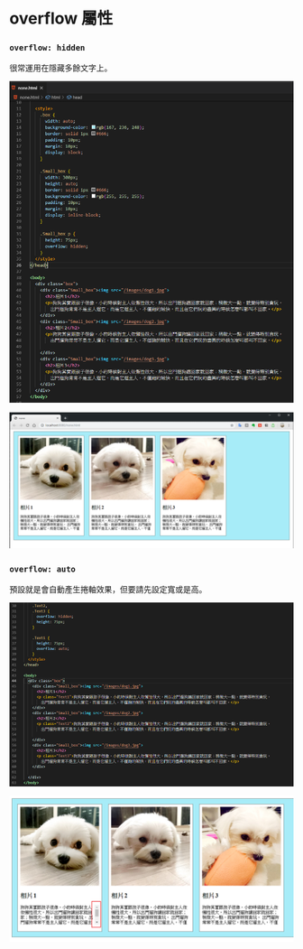 # overflow 屬性

### **`overflow: hidden`**

很常運用在隱藏多餘文字上。

![](.gitbook/assets/image%20%2814%29.png)

![](.gitbook/assets/image%20%2810%29.png)

### `overflow: auto`

預設就是會自動產生捲軸效果，但要請先設定寬或是高。

![](.gitbook/assets/image%20%289%29.png)

![](.gitbook/assets/image%20%2815%29.png)

